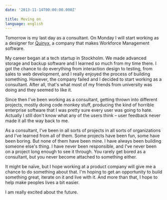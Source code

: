 ```yaml
---
date: '2013-11-14T00:00:00.000Z'
 
title: Moving on
language: english
---
```


Tomorrow is my last day as a consultant. On Monday I will start working as a designer for [Quinyx](http://quinyx.com), a company that makes Workforce Management software.

My career began at a tech startup in Stockholm. We made advanced storage and backup software and I learned so much from my time there. I got the chance to do everything from interaction design to testing, from sales to web development, and I really enjoyed the process of building something. However, the company failed and I decided to start working as a consultant. After all, that's what most of my friends from university was doing and they seemed to like it.

Since then I've been working as a consultant, getting thrown into different projects, mostly doing code monkey stuff, producing the kind of horrible enterprise software that I was pretty sure every user was going to hate. Actually I still don't know what any of the users think – user feedback never made it all the way back to me.

As a consultant, I've been in all sorts of projects in all sorts of organizations and I've learned from all of them. Some projects have been fun, some have been boring. But none of them have been mine. I have always been building someone else's thing. I have never been responsible, and I've never been on a project long enough to see it through. You rarely get bored as a consultant, but you never become attached to something either.

It might be naïve, but I hope working at a product company will give me a chance to do something about that. I'm hoping to get an opportunity to build something great, iterate on it and live with it. And more than that, I hope to help make peoples lives a bit easier.

I am really excited about the future.
